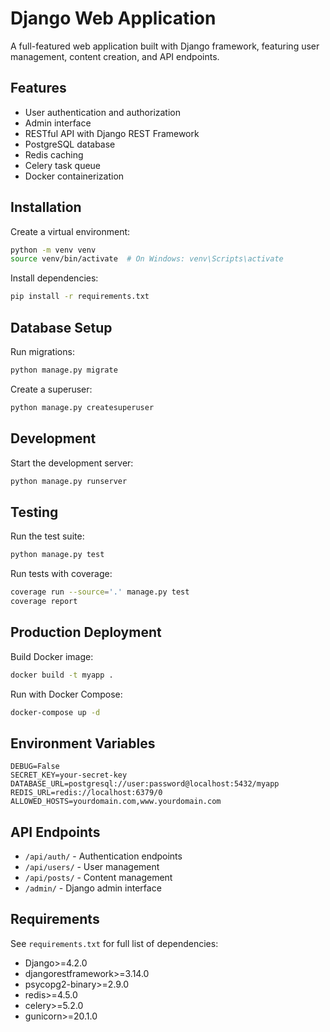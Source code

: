 # Django Web Application

A full-featured web application built with Django framework, featuring user management, content creation, and API endpoints.

## Features

- User authentication and authorization
- Admin interface
- RESTful API with Django REST Framework
- PostgreSQL database
- Redis caching
- Celery task queue
- Docker containerization

## Installation

Create a virtual environment:

```bash
python -m venv venv
source venv/bin/activate  # On Windows: venv\Scripts\activate
```

Install dependencies:

```bash
pip install -r requirements.txt
```

## Database Setup

Run migrations:

```bash
python manage.py migrate
```

Create a superuser:

```bash
python manage.py createsuperuser
```

## Development

Start the development server:

```bash
python manage.py runserver
```

## Testing

Run the test suite:

```bash
python manage.py test
```

Run tests with coverage:

```bash
coverage run --source='.' manage.py test
coverage report
```

## Production Deployment

Build Docker image:

```bash
docker build -t myapp .
```

Run with Docker Compose:

```bash
docker-compose up -d
```

## Environment Variables

```
DEBUG=False
SECRET_KEY=your-secret-key
DATABASE_URL=postgresql://user:password@localhost:5432/myapp
REDIS_URL=redis://localhost:6379/0
ALLOWED_HOSTS=yourdomain.com,www.yourdomain.com
```

## API Endpoints

- `/api/auth/` - Authentication endpoints
- `/api/users/` - User management
- `/api/posts/` - Content management
- `/admin/` - Django admin interface

## Requirements

See `requirements.txt` for full list of dependencies:

- Django>=4.2.0
- djangorestframework>=3.14.0
- psycopg2-binary>=2.9.0
- redis>=4.5.0
- celery>=5.2.0
- gunicorn>=20.1.0